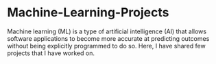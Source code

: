 # Machine-Learning-Projects
Machine learning (ML) is a type of artificial intelligence (AI) that allows software applications to become more accurate at predicting outcomes without being explicitly programmed to do so. Here, I have shared few projects that I have worked on.
